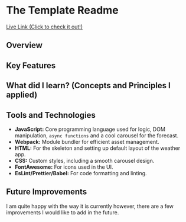 # The Template Readme

[Live Link (Click to check it out!)](https://atif-pathan.github.io/weather-app/)

## Overview


## Key Features


## What did I learn? (Concepts and Principles I applied)


## Tools and Technologies

- **JavaScript:** Core programming language used for logic, DOM manipulation, `async functions` and a cool carousel for the forecast.
- **Webpack:** Module bundler for efficient asset management.
- **HTML:** For the skeleton and setting up default layout of the weather app.
- **CSS:** Custom styles, including a smooth carousel design.
- **FontAwesome:** For icons used in the UI.
- **EsLint/Prettier/Babel:** For code formatting and linting.

## Future Improvements

I am quite happy with the way it is currently however, there are a few improvements I would like to add in the future.
